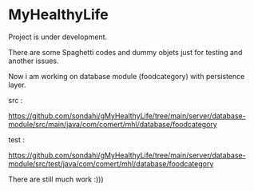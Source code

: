 # MyHealthyLife

Project is under development.

There are some Spaghetti codes and dummy objets just for testing and another issues.

Now i am working on database module (foodcategory) with persistence layer.

src :

https://github.com/sondahi/gMyHealthyLife/tree/main/server/database-module/src/main/java/com/comert/mhl/database/foodcategory

test :

https://github.com/sondahi/gMyHealthyLife/tree/main/server/database-module/src/test/java/com/comert/mhl/database/foodcategory

There are still much work :)))
